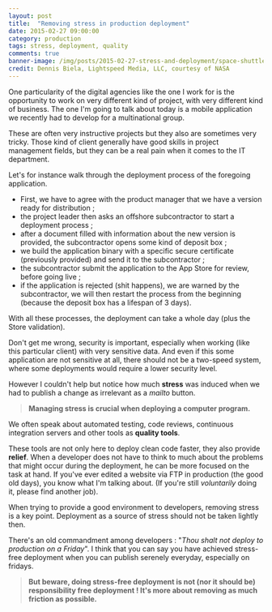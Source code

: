 ```yaml
---
layout: post
title:  "Removing stress in production deployment"
date: 2015-02-27 09:00:00
category: production 
tags: stress, deployment, quality
comments: true
banner-image: /img/posts/2015-02-27-stress-and-deployment/space-shuttle-discovery-on-launch-pad.jpg
credit: Dennis Biela, Lightspeed Media, LLC, courtesy of NASA
---
```

One particularity of the digital agencies like the one I work for is the opportunity to work on very different kind of project, with very different kind of business.
The one I'm going to talk about today is a mobile application we recently had to develop for a multinational group.

These are often very instructive projects but they also are sometimes very tricky.
Those kind of client generally have good skills in project management fields, but they can be a real pain when it comes to the IT department.
<!--more-->

Let's for instance walk through the deployment process of the foregoing application.

- First, we have to agree with the product manager that we have a version ready for distribution ;
- the project leader then asks an offshore subcontractor to start a deployment process ;
- after a document filled with information about the new version is provided, the subcontractor opens some kind of deposit box ;
- we build the application binary with a specific secure certificate (previously provided) and send it to the subcontractor ;
- the subcontractor submit the application to the App Store for review, before going live ;
- if the application is rejected (shit happens), we are warned by the subcontractor, we will then restart the process from the beginning (because the deposit box has a lifespan of 3 days).

With all these processes, the deployment can take a whole day (plus the Store validation).

Don't get me wrong, security is important, especially when working (like this particular client) with very sensitive data.
And even if this some application are not sensitive at all,
there should not be a two-speed system, where some deployments would require a lower security level.

However I couldn't help but notice how much **stress** was induced when we had to publish a change as irrelevant as a *mailto* button.

> **Managing stress is crucial when deploying a computer program.**

We often speak about automated testing, code reviews, continuous integration servers and other tools as **quality tools**.

These tools are not only here to deploy clean code faster, they also provide **relief**. When a developer does not have to think to much about the problems that might occur during the deployment,
he can be more focused on the task at hand. If you've ever edited a website via FTP in production (the good old days),
you know what I'm talking about. (If you're still _voluntarily_ doing it, please find another job). 

When trying to provide a good environment to developers, removing stress is a key point. 
Deployment as a source of stress should not be taken lightly then.
  
There's an old commandment among developers : "_Thou shalt not deploy to production on a Friday_". I think that you can say you have achieved
stress-free deployment when you can publish serenely everyday, especially on fridays.

> **But beware, doing stress-free deployment is not (nor it should be) responsibility free deployment ! It's more about removing as much friction as possible.**
